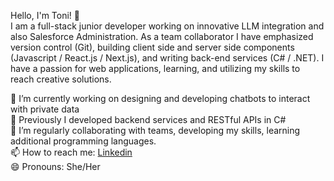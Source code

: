 
Hello, I'm Toni! 👋<br/>
I am a full-stack junior developer working on innovative LLM integration and also Salesforce Administration. As a team collaborator I have emphasized version control (Git), building client side and server side components (Javascript / React.js / Next.js), and writing back-end services (C# / .NET). I have a passion for web applications, learning, and utilizing my skills to reach creative solutions.

🔭 I’m currently working on designing and developing chatbots to interact with private data<br/>
🌱 Previously I developed backend services and RESTful APIs in C#<br/>
👯 I’m regularly collaborating with teams, developing my skills, learning additional programming languages.<br/>
📫 How to reach me: [Linkedin](https://www.linkedin.com/in/toni-baker/) <br/>
😄 Pronouns: She/Her
